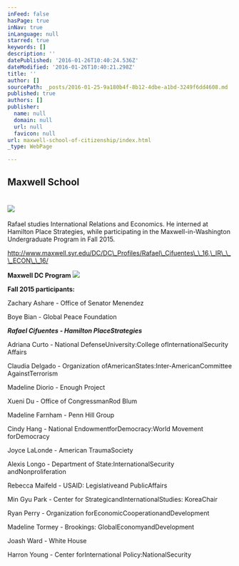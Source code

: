```yaml
---
inFeed: false
hasPage: true
inNav: true
inLanguage: null
starred: true
keywords: []
description: ''
datePublished: '2016-01-26T10:40:24.536Z'
dateModified: '2016-01-26T10:40:21.298Z'
title: ''
author: []
sourcePath: _posts/2016-01-25-9a180b4f-8b12-4dbe-a1bd-3249f6dd4608.md
published: true
authors: []
publisher:
  name: null
  domain: null
  url: null
  favicon: null
url: maxwell-school-of-citizenship/index.html
_type: WebPage

---
```

## Maxwell School

# ![](https://s3-us-west-2.amazonaws.com/the-grid-img/p/f5e0c4937954763ff4988c47e6f2625860fcf89c.jpg)

Rafael studies International Relations and Economics. He interned at Hamilton Place Strategies, while participating in the Maxwell-in-Washington Undergraduate Program in Fall 2015\.

http://www.maxwell.syr.edu/DC/DC\_Profiles/Rafael\_Cifuentes\_\_16,\_IR\_\_\_ECON\_\_16/

**Maxwell DC Program**
![](https://the-grid-user-content.s3-us-west-2.amazonaws.com/5f069294-7fb1-4f28-9ebb-fd072396eba9.jpg)

**Fall 2015 participants:**

Zachary Ashare - Office of Senator Menendez

Boye Bian - Global Peace Foundation

**_Rafael Cifuentes - Hamilton PlaceStrategies_**

Adriana Curto - National DefenseUniversity:College ofInternationalSecurity Affairs

Claudia Delgado - Organization ofAmericanStates:Inter-AmericanCommittee AgainstTerrorism

Madeline Diorio - Enough Project

Xueni Du - Office of CongressmanRod Blum

Madeline Farnham - Penn Hill Group

Cindy Hang - National EndowmentforDemocracy:World Movement forDemocracy

Joyce LaLonde - American TraumaSociety

Alexis Longo - Department of State:InternationalSecurity andNonproliferation

Rebecca Maifeld - USAID: Legislativeand PublicAffairs

Min Gyu Park - Center for StrategicandInternationalStudies: KoreaChair

Ryan Perry - Organization forEconomicCooperationandDevelopment

Madeline Tormey - Brookings: GlobalEconomyandDevelopment

Joash Ward - White House

Harron Young - Center forInternational Policy:NationalSecurity